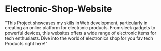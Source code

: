 # Electronic-Shop-Website
"This Project showcases my skills in Web development, particularly in creating an online platform for electronic products. From sleek gadgets to powerful devices, this websites offers a wide range of electronic items for tech enthusiasts.  Dive into the world of electronics shop for you fav tech Products right here!"
